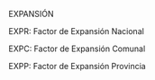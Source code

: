 EXPANSIÓN

EXPR:              Factor  de  Expansión  Nacional

EXPC:                  Factor   de   Expansión   Comunal

EXPP:              Factor  de  Expansión  Provincia
